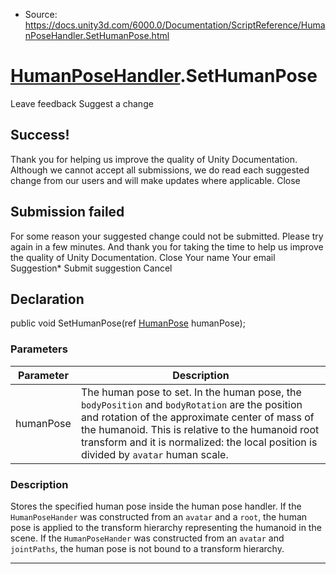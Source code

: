 * Source: https://docs.unity3d.com/6000.0/Documentation/ScriptReference/HumanPoseHandler.SetHumanPose.html

#  [HumanPoseHandler](https://docs.unity3d.com/6000.0/Documentation/ScriptReference/HumanPoseHandler.html).SetHumanPose
Leave feedback
Suggest a change
## Success!
Thank you for helping us improve the quality of Unity Documentation. Although we cannot accept all submissions, we do read each suggested change from our users and will make updates where applicable.
Close
## Submission failed
For some reason your suggested change could not be submitted. Please <a>try again</a> in a few minutes. And thank you for taking the time to help us improve the quality of Unity Documentation.
Close
Your name Your email Suggestion* Submit suggestion
Cancel
## Declaration
public void SetHumanPose(ref [HumanPose](https://docs.unity3d.com/6000.0/Documentation/ScriptReference/HumanPose.html) humanPose); 
### Parameters
Parameter | Description  
---|---  
humanPose | The human pose to set. In the human pose, the `bodyPosition` and `bodyRotation` are the position and rotation of the approximate center of mass of the humanoid. This is relative to the humanoid root transform and it is normalized: the local position is divided by `avatar` human scale.  
### Description
Stores the specified human pose inside the human pose handler.
If the `HumanPoseHander` was constructed from an `avatar` and a `root`, the human pose is applied to the transform hierarchy representing the humanoid in the scene. If the `HumanPoseHander` was constructed from an `avatar` and `jointPaths`, the human pose is not bound to a transform hierarchy.
* * *
